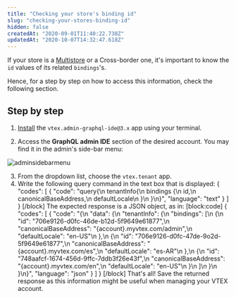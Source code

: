 ```yaml
---
title: "Checking your store's binding id"
slug: "checking-your-stores-binding-id"
hidden: false
createdAt: "2020-09-01T11:40:22.738Z"
updatedAt: "2020-10-07T14:32:47.618Z"
---
```


If your store is a [Multistore](https://help.vtex.com/en/tutorial/creating-multi-store-multi-domain--tutorials_510?locale=en) or a Cross-border one, it's important to know the `id` values of its related `bindings`'s.

Hence, for a step by step on how to access this information, check the following section.

## Step by step

1. [Install](https://vtex.io/docs/recipes/store/installing-an-app) the `vtex.admin-graphql-ide@3.x` app using your terminal.

2. Access the **GraphQL admin IDE** section of the desired account. You may find it in the admin's side-bar menu:

![adminsidebarmenu](https://cdn.jsdelivr.net/gh/vtexdocs/dev-portal-content@readme-docs/docs/vtex-io/Storefront%20Guides/vtex-io-cross-border-stores/66516950-95d29a00-eab8-11e9-8cea-080fbdab84d5_18.png)

3. From the dropdown list, choose the `vtex.tenant` app.
4. Write the following query command in the text box that is displayed:
{
  "codes": [
    {
      "code": "query{\n  tenantInfo{\n    bindings {\n      id,\n      canonicalBaseAddress,\n     defaultLocale\n    }\n  }\n}",
      "language": "text"
    }
  ]
}
[/block]
The expected response is a JSON object, as in:
[block:code]
{
  "codes": [
    {
      "code": "{\n  \"data\": {\n    \"tenantInfo\": {\n      \"bindings\": [\n        {\n          \"id\": \"706e9126-d0fc-46de-b12d-5f9649e61877\",\n          \"canonicalBaseAddress\": \"{account}.myvtex.com/admin\",\n          \"defaultLocale\": \"en-US\"\n        },\n        {\n          \"id\": \"706e9126-d0fc-47de-9o2d-5f9649e61877\",\n          \"canonicalBaseAddress\": \"{account}.myvtex.com/es\",\n          \"defaultLocale\": \"es-AR\"\n        },\n        {\n          \"id\": \"748aafcf-1674-456d-9ffc-7ddb3f26e43f\",\n          \"canonicalBaseAddress\": \"{account}.myvtex.com/en\",\n          \"defaultLocale\": \"en-US\"\n        }\n      ]\n    }\n  }\n}",
      "language": "json"
    }
  ]
}
[/block]
That's all! Save the returned response as this information might be useful when managing your VTEX account.
